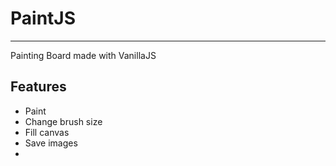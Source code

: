 # PaintJS 
---
Painting Board made with VanillaJS

Features
---

- Paint
- Change brush size
- Fill canvas
- Save images
- 
